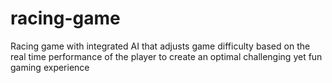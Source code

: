 # racing-game
Racing game with integrated AI that adjusts game difficulty based on the real time performance of the player to create an optimal challenging yet fun gaming experience
